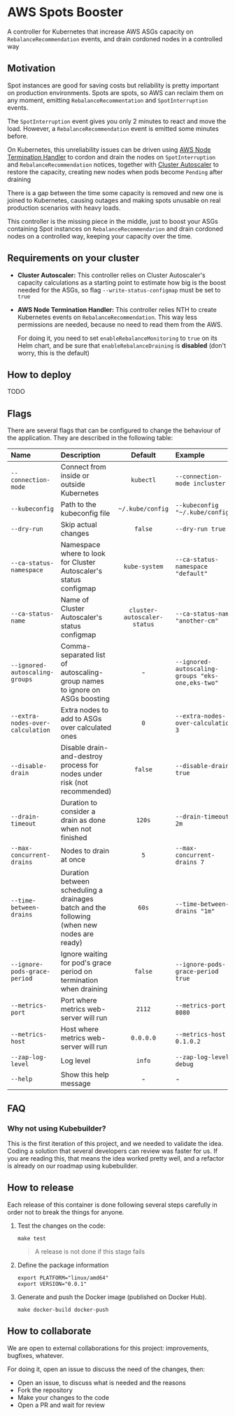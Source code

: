 # AWS Spots Booster

A controller for Kubernetes that increase AWS ASGs capacity on `RebalanceRecommendation` events, 
and drain cordoned nodes in a controlled way

## Motivation

Spot instances are good for saving costs but reliability is pretty important on production environments.
Spots are spots, so AWS can reclaim them on any moment, emitting `RebalanceRecommentation` and `SpotInterruption` events.

The `SpotInterruption` event gives you only 2 minutes to react and move the load. However, a `RebalanceRecommendation`
event is emitted some minutes before.

On Kubernetes, this unreliability issues can be driven using 
[AWS Node Termination Handler](https://github.com/aws/aws-node-termination-handler) to cordon and drain the nodes 
on `SpotInterruption` and `RebalanceRecommendation` notices, together with 
[Cluster Autoscaler](https://github.com/kubernetes/autoscaler/tree/master/cluster-autoscaler) to restore the capacity,
creating new nodes when pods become `Pending` after draining

There is a gap between the time some capacity is removed and new one is joined to Kubernetes, causing outages and making
spots unusable on real production scenarios with heavy loads.

This controller is the missing piece in the middle, just to boost your ASGs containing Spot instances on 
`RebalanceRecommendarion` and drain cordoned nodes on a controlled way, keeping your capacity over the time.

## Requirements on your cluster

- **Cluster Autoscaler:** This controller relies on Cluster Autoscaler's capacity calculations as a starting point
  to estimate how big is the boost needed for the ASGs, so flag `--write-status-configmap` must be set to `true`
    

- **AWS Node Termination Handler:** This controller relies NTH to create Kubernetes events on `RebalanceRecommendation`.
  This way less permissions are needed, because no need to read them from the AWS.

  For doing it, you need to set `enableRebalanceMonitoring` to `true` on its Helm chart, and be sure 
  that `enableRebalanceDraining` is **disabled** (don't worry, this is the default)

## How to deploy

TODO

## Flags

There are several flags that can be configured to change the behaviour of the
application. They are described in the following table:

| Name                              | Description                                                                                |           Default           | Example                                          |
|:----------------------------------|:-------------------------------------------------------------------------------------------|:---------------------------:|:-------------------------------------------------|
| `--connection-mode`               | Connect from inside or outside Kubernetes                                                  |          `kubectl`          | `--connection-mode incluster`                    |
| `--kubeconfig`                    | Path to the kubeconfig file                                                                |      `~/.kube/config`       | `--kubeconfig "~/.kube/config"`                  |
| `--dry-run`                       | Skip actual changes                                                                        |           `false`           | `--dry-run true`                                 |
| `--ca-status-namespace`           | Namespace where to look for Cluster Autoscaler's status configmap                          |        `kube-system`        | `--ca-status-namespace "default"`                |
| `--ca-status-name`                | Name of Cluster Autoscaler's status configmap                                              | `cluster-autoscaler-status` | `--ca-status-name "another-cm"`                  |
| `--ignored-autoscaling-groups`    | Comma-separated list of autoscaling-group names to ignore on ASGs boosting                 |              -              | `--ignored-autoscaling-groups "eks-one,eks-two"` |
| `--extra-nodes-over-calculation`  | Extra nodes to add to ASGs over calculated ones                                            |             `0`             | `--extra-nodes-over-calculation 3`               |
| `--disable-drain`                 | Disable drain-and-destroy process for nodes under risk (not recommended)                   |           `false`           | `--disable-drain true`                           |
| `--drain-timeout`                 | Duration to consider a drain as done when not finished                                     |           `120s`            | `--drain-timeout 2m`                             |
| `--max-concurrent-drains`         | Nodes to drain at once                                                                     |             `5`             | `--max-concurrent-drains 7`                      |
| `--time-between-drains`           | Duration between scheduling a drainages batch and the following (when new nodes are ready) |            `60s`            | `--time-between-drains "1m"`                     |
| `--ignore-pods-grace-period`      | Ignore waiting for pod's grace period on termination when draining                         |           `false`           | `--ignore-pods-grace-period true`                |
| `--metrics-port`                  | Port where metrics web-server will run                                                     |           `2112`            | `--metrics-port 8080`                            |
| `--metrics-host`                  | Host where metrics web-server will run                                                     |          `0.0.0.0`          | `--metrics-host 0.1.0.2`                         |
| `--zap-log-level`                 | Log level                                                                                  |           `info`            | `--zap-log-level debug`                          |
| `--help`                          | Show this help message                                                                     |              -              | -                                                |

## FAQ

### Why not using Kubebuilder?

This is the first iteration of this project, and we needed to validate the idea. Coding a solution that several
developers can review was faster for us. If you are reading this, that means the idea worked pretty well, 
and a refactor is already on our roadmap using kubebuilder.

## How to release

Each release of this container is done following several steps carefully in order not to break the things for anyone.

1. Test the changes on the code:

    ```console
    make test
    ```

   > A release is not done if this stage fails

2. Define the package information

    ```console
    export PLATFORM="linux/amd64"
    export VERSION="0.0.1"
    ```

3. Generate and push the Docker image (published on Docker Hub).

    ```console
    make docker-build docker-push
    ```

## How to collaborate

We are open to external collaborations for this project: improvements, bugfixes, whatever.

For doing it, open an issue to discuss the need of the changes, then:

- Open an issue, to discuss what is needed and the reasons
- Fork the repository
- Make your changes to the code
- Open a PR and wait for review
